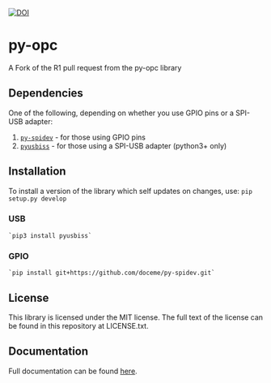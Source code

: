 [![DOI](https://zenodo.org/badge/30832320.svg)](https://zenodo.org/badge/latestdoi/30832320)

# py-opc
A Fork of the R1 pull request from the py-opc library

## Dependencies

One of the following, depending on whether you use GPIO pins or a SPI-USB adapter:
  1. [`py-spidev`](https://github.com/doceme/py-spidev) - for those using GPIO pins
  1. [`pyusbiss`](https://github.com/dancingquanta/pyusbiss) - for those using a SPI-USB adapter (python3+ only)


## Installation
To install a version of the library which self updates on changes, use:
`pip setup.py develop`


### USB
    `pip3 install pyusbiss`

### GPIO
    `pip install git+https://github.com/doceme/py-spidev.git`


## License

  This library is licensed under the MIT license. The full text of the license can be found in this repository at LICENSE.txt.

## Documentation

  Full documentation can be found [here](http://py-opc.readthedocs.org/en/latest/).
